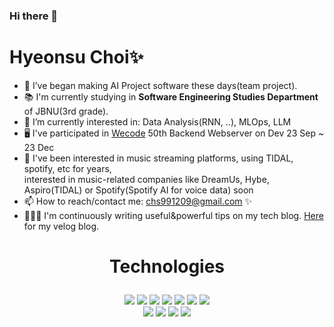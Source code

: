 ### Hi there 👋
<h1> Hyeonsu Choi✨</h1>

- 🌱 I’ve began making AI Project software these days(team project).
- 📚 I'm currently studying in <b> Software Engineering Studies Department </b> of JBNU(3rd grade).
- 🧐 I’m currently interested in: Data Analysis(RNN, ..), MLOps, LLM
- 🖥️ I've participated in <a href="https://wecode.co.kr">Wecode</a> 50th Backend Webserver on Dev 23 Sep ~ 23 Dec
- 🎸 I've been interested in music streaming platforms, using TIDAL, spotify, etc for years, <br>interested in music-related companies like DreamUs, Hybe, Aspiro(TIDAL) or Spotify(Spotify AI for voice data) soon</br>
- 📫 How to reach/contact me: chs991209@gmail.com ✨
- 🧑🏼‍💻 I'm continuously writing useful&powerful tips on my tech blog. <a href="https://velog.io/@wecccccokio/posts">Here</a> for my velog blog.

<p></p>
<p></p>

# <p align="center"><b>Technologies</b></p>
<p></p>
<div align="center">
  <img src="https://img.shields.io/badge/typescript-2E79C7?style=for-the-badge&logo=typescript&logoColor=white">
  <img src="https://img.shields.io/badge/javascript-F7DF1E?style=for-the-badge&logo=javascript&logoColor=black">
  <img src="https://img.shields.io/badge/express-000000?style=for-the-badge&logo=express&logoColor=white">  
  <img src="https://img.shields.io/badge/nestjs-e1214f?style=for-the-badge&logo=Nestjs&logoColor=white">  
  <img src="https://img.shields.io/badge/node.js-339933?style=for-the-badge&logo=Node.js&logoColor=white">
  <img src="https://img.shields.io/badge/python-3766ab?style=for-the-badge&logo=Python&logoColor=white">
    <img src="https://img.shields.io/badge/django-092e20?style=for-the-badge&logo=Django&logoColor=white">


  <br>
    <img src="https://img.shields.io/badge/Java-d91e20?style=for-the-badge&logo=Java&logoColor=white">
  <img src="https://img.shields.io/badge/mysql-4479A1?style=for-the-badge&logo=mysql&logoColor=white">
  <img src="https://img.shields.io/badge/html5-E34F26?style=for-the-badge&logo=html5&logoColor=white">
  <img src="https://img.shields.io/badge/css-1572B6?style=for-the-badge&logo=css3&logoColor=white">
  </br>
</div>


<!--
**chs991209/chs991209** is a ✨ _special_ ✨ repository because its `README.md` (this file) appears on your GitHub profile.

Here are some ideas to get you started:

- 🔭 I’m currently working on ...
- 🌱 I’m currently learning ...
- 👯 I’m looking to collaborate on ...
- 🤔 I’m looking for help with ...
- 💬 Ask me about ...
- 📫 How to reach me: ...
- 😄 Pronouns: ...
- ⚡ Fun fact: ...
-->
